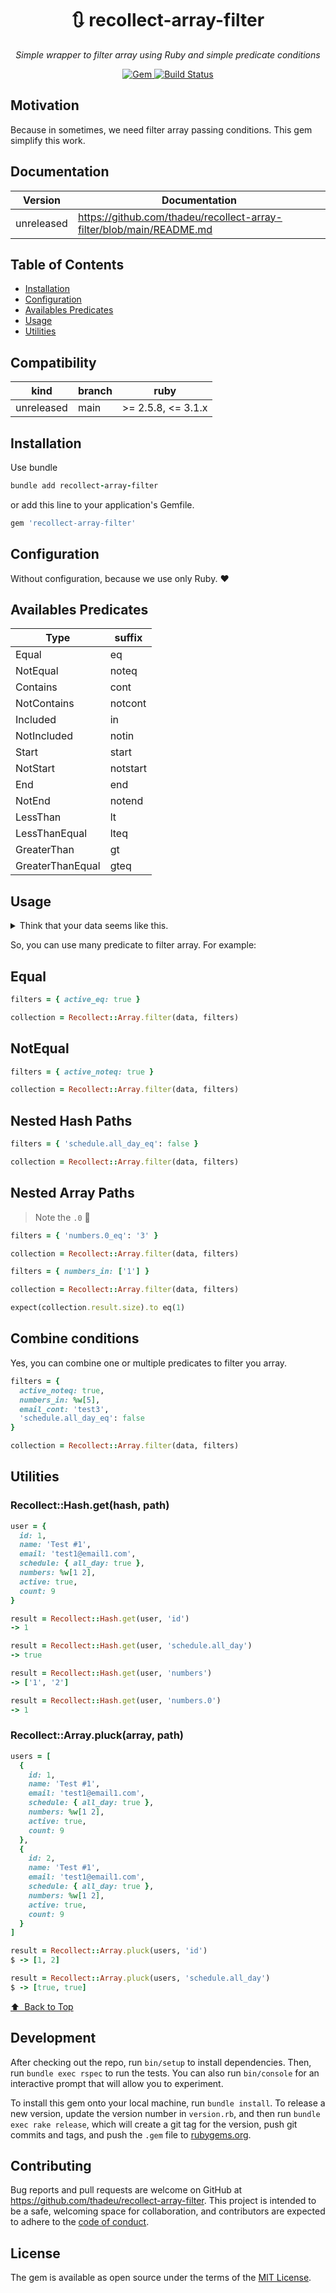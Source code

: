 <p align="center">
  <h1 align="center">🔃 recollect-array-filter</h1>
  <p align="center"><i>Simple wrapper to filter array using Ruby and simple predicate conditions</i></p>
</p>

<p align="center">
  <a href="https://rubygems.org/gems/recollect-array-filter">
    <img alt="Gem" src="https://img.shields.io/gem/v/recollect-array-filter.svg?style=flat-square">
  </a>

  <a href="https://github.com/thadeu/recollect-array-filter/actions/workflows/ci.yml">
    <img alt="Build Status" src="https://github.com/thadeu/recollect-array-filter/actions/workflows/ci.yml/badge.svg">
  </a>
</p>


## Motivation

Because in sometimes, we need filter array passing conditions. This gem simplify this work.

## Documentation <!-- omit in toc -->

Version    | Documentation
---------- | -------------
unreleased | https://github.com/thadeu/recollect-array-filter/blob/main/README.md

## Table of Contents <!-- omit in toc -->
  - [Installation](#installation)
  - [Configuration](#configuration)
  - [Availables Predicates](#availables-predicates)
  - [Usage](#usage)
  - [Utilities](#utilities)

## Compatibility

| kind           | branch  | ruby               |
| -------------- | ------- | ------------------ |
| unreleased     | main    | >= 2.5.8, <= 3.1.x |

## Installation

Use bundle

```ruby
bundle add recollect-array-filter
```

or add this line to your application's Gemfile.

```ruby
gem 'recollect-array-filter'
```

## Configuration

Without configuration, because we use only Ruby. ❤️

## Availables Predicates

| Type | suffix |
| ----------- | ----------- |
| Equal | eq      |
| NotEqual | noteq        |
| Contains | cont        |
| NotContains | notcont        |
| Included | in        |
| NotIncluded | notin        |
| Start | start        |
| NotStart | notstart        |
| End | end        |
| NotEnd | notend        |
| LessThan | lt        |
| LessThanEqual | lteq        |
| GreaterThan | gt        |
| GreaterThanEqual | gteq        |


## Usage

<details>
  <summary>Think that your data seems like this.</summary>
  
  ```ruby
  data = [
    {
      id: 1,
      name: 'Test #1',
      email: 'test1@email1.com',
      schedule: { all_day: true },
      numbers: %w[1 2],
      active: true,
      count: 9
    },
    {
      id: 2,
      name: 'Test #2',
      email: 'test2@email2.com',
      schedule: { all_day: false },
      numbers: %w[3 4],
      active: true,
      count: 10
    },
    {
      id: 3,
      name: 'Test #3',
      email: 'test3@email3.com',
      schedule: { all_day: false },
      numbers: %w[5 6],
      active: false,
      count: 99
    }
  ]
  ```
</details>

So, you can use many predicate to filter array. For example:

## Equal

```ruby
filters = { active_eq: true }

collection = Recollect::Array.filter(data, filters)
```

## NotEqual

```ruby
filters = { active_noteq: true }

collection = Recollect::Array.filter(data, filters)
```

## Nested Hash Paths

```ruby
filters = { 'schedule.all_day_eq': false }

collection = Recollect::Array.filter(data, filters)
```

## Nested Array Paths

> Note the `.0` 🎉

```ruby
filters = { 'numbers.0_eq': '3' }

collection = Recollect::Array.filter(data, filters)
```

```ruby
filters = { numbers_in: ['1'] }

collection = Recollect::Array.filter(data, filters)

expect(collection.result.size).to eq(1)
```

## Combine conditions

Yes, you can combine one or multiple predicates to filter you array.


```ruby
filters = {
  active_noteq: true,
  numbers_in: %w[5],
  email_cont: 'test3',
  'schedule.all_day_eq': false
}

collection = Recollect::Array.filter(data, filters)
```

## Utilities

### Recollect::Hash.get(hash, path)

```ruby
user = {
  id: 1,
  name: 'Test #1',
  email: 'test1@email1.com',
  schedule: { all_day: true },
  numbers: %w[1 2],
  active: true,
  count: 9
}

result = Recollect::Hash.get(user, 'id')
-> 1

result = Recollect::Hash.get(user, 'schedule.all_day')
-> true

result = Recollect::Hash.get(user, 'numbers')
-> ['1', '2']

result = Recollect::Hash.get(user, 'numbers.0')
-> 1
```

### Recollect::Array.pluck(array, path)

```ruby
users = [
  {
    id: 1,
    name: 'Test #1',
    email: 'test1@email1.com',
    schedule: { all_day: true },
    numbers: %w[1 2],
    active: true,
    count: 9
  },
  {
    id: 2,
    name: 'Test #1',
    email: 'test1@email1.com',
    schedule: { all_day: true },
    numbers: %w[1 2],
    active: true,
    count: 9
  }
]

result = Recollect::Array.pluck(users, 'id')
$ -> [1, 2]

result = Recollect::Array.pluck(users, 'schedule.all_day')
$ -> [true, true]
```

[⬆️ &nbsp;Back to Top](#table-of-contents-)

## Development

After checking out the repo, run `bin/setup` to install dependencies. Then, run `bundle exec rspec` to run the tests. You can also run `bin/console` for an interactive prompt that will allow you to experiment.

To install this gem onto your local machine, run `bundle install`. To release a new version, update the version number in `version.rb`, and then run `bundle exec rake release`, which will create a git tag for the version, push git commits and tags, and push the `.gem` file to [rubygems.org](https://rubygems.org).

## Contributing

Bug reports and pull requests are welcome on GitHub at https://github.com/thadeu/recollect-array-filter. This project is intended to be a safe, welcoming space for collaboration, and contributors are expected to adhere to the [code of conduct](https://github.com/thadeu/recollect-array-filter/blob/master/CODE_OF_CONDUCT.md).


## License

The gem is available as open source under the terms of the [MIT License](https://opensource.org/licenses/MIT).
